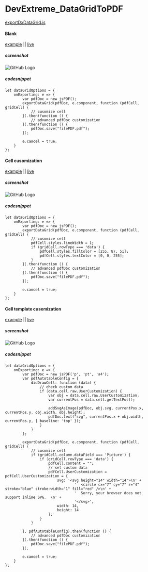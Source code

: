 # DevExtreme_DataGridToPDF

[exportDxDataGrid.js](https://github.com/KuznetsovVN/DevExtreme_DataGridToPDF/blob/master/js/Exporter/exportDxDataGrid.js)


#### Blank

[example](https://github.com/KuznetsovVN/DevExtreme_DataGridToPDF/blob/master/demos/dxDataGrid/jsPDF_grouping.html) || [live](https://kuznetsovvn.github.io/DevExtreme_DataGridToPDF/demos/dxDataGrid/jsPDF_grouping.html)
##### screenshot
![GitHub Logo](https://i.gyazo.com/b1fe637d5cbf2f711bb96de2acc5ef53.png)
##### codesnippet
```
let dataGridOptions = {
    onExporting: e => {
        var pdfDoc = new jsPDF();
        exportDataGrid(pdfDoc, e.component, function (pdfCell, gridCell) {
            // cusomize cell
        }).then(function () {
            // advanced pdfDoc customization
        }).then(function () {
            pdfDoc.save("filePDF.pdf");
        });

        e.cancel = true;
    } 
};  
```


#### Cell cusomization

[example](https://github.com/KuznetsovVN/DevExtreme_DataGridToPDF/blob/master/demos/dxDataGrid/jsPDF_bands.html) || [live](https://kuznetsovvn.github.io/DevExtreme_DataGridToPDF/demos/dxDataGrid/jsPDF_bands.html)
##### screenshot
![GitHub Logo](https://i.gyazo.com/47a58750d1d067e89b50de343615466d.png)
##### codesnippet
```
let dataGridOptions = {
    onExporting: e => {
        var pdfDoc = new jsPDF();
        exportDataGrid(pdfDoc, e.component, function (pdfCell, gridCell) {
            // cusomize cell
			pdfCell.styles.lineWidth = 1;
            if (gridCell.rowType === 'data') {
                pdfCell.styles.fillColor = [255, 87, 51];
                pdfCell.styles.textColor = [0, 0, 255];
            }
        }).then(function () {
            // advanced pdfDoc customization
        }).then(function () {
            pdfDoc.save("filePDF.pdf");
        });

        e.cancel = true;
    } 
};  
```

#### Cell template cusomization

[example](https://github.com/KuznetsovVN/DevExtreme_DataGridToPDF/blob/master/demos/dxDataGrid/jsPDF_custom_cell.html) || [live](https://kuznetsovvn.github.io/DevExtreme_DataGridToPDF/demos/dxDataGrid/jsPDF_custom_cell.html)
##### screenshot
![GitHub Logo](https://i.gyazo.com/733bca3d142855c14d85c7ea7559fe6c.png)
##### codesnippet
```
let dataGridOptions = {
    onExporting: e => {
        var pdfDoc = new jsPDF('p', 'pt', 'a4');
        var pdfAutotableConfig = {
            didDrawCell: function (data) {
				// check custom data
                if (data.cell.raw.UserCustomization) {
                    var obj = data.cell.raw.UserCustomization;
                    var currentPos = data.cell.getTextPos();

                    addSvgAsImage(pdfDoc, obj.svg, currentPos.x, currentPos.y, obj.width, obj.height);
                    pdfDoc.text("svg", currentPos.x + obj.width, currentPos.y, { baseline: 'top' });
                }
            }
        };

        exportDataGrid(pdfDoc, e.component, function (pdfCell, gridCell) {
            // cusomize cell
            if (gridCell.column.dataField === 'Picture') {
                if (gridCell.rowType === 'data') {
                    pdfCell.content = "";
					// set custom data
                    pdfCell.UserCustomization = pdfCell.UserCustomization = {
                        svg: '<svg height="14" width="14">\n' +
                                '  <circle cx="7" cy="7" r="4" stroke="blue" stroke-width="1" fill="red" />\n' +
                                '  Sorry, your browser does not support inline SVG.  \n' +
                                '</svg>',
                        width: 14,
                        height: 14
                    };
                }
            }

        }, pdfAutotableConfig).then(function () {
            // advanced pdfDoc customization
        }).then(function () {
            pdfDoc.save("filePDF.pdf");
        });

        e.cancel = true;
    } 
};  
```
